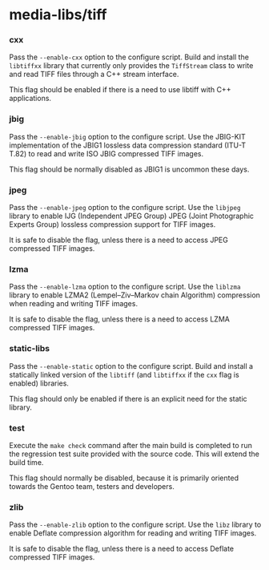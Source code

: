 # media-libs/tiff

### cxx
Pass the `--enable-cxx` option to the configure script. Build and install the `libtiffxx` library that currently only provides the `TiffStream` class to write and read TIFF files through a C++ stream interface.

This flag should be enabled if there is a need to use libtiff with C++ applications.

### jbig
Pass the `--enable-jbig` option to the configure script. Use the JBIG-KIT implementation of the JBIG1 lossless data compression standard (ITU-T T.82) to read and write ISO JBIG compressed TIFF images.

This flag should be normally disabled as JBIG1 is uncommon these days.

### jpeg
Pass the `--enable-jpeg` option to the configure script. Use the `libjpeg` library to enable IJG (Independent JPEG Group) JPEG (Joint Photographic Experts Group) lossless compression support for TIFF images.

It is safe to disable the flag, unless there is a need to access JPEG compressed TIFF images.

### lzma
Pass the `--enable-lzma` option to the configure script. Use the `liblzma` library to enable LZMA2 (Lempel–Ziv–Markov chain Algorithm) compression when reading and writing TIFF images.

It is safe to disable the flag, unless there is a need to access LZMA compressed TIFF images.

### static-libs
Pass the `--enable-static` option to the configure script. Build and install a statically linked version of the `libtiff` (and `libtiffxx` if the `cxx` flag is enabled) libraries.

This flag should only be enabled if there is an explicit need for the static library.

### test
Execute the `make check` command after the main build is completed to run the regression test suite provided with the source code. This will extend the build time.

This flag should normally be disabled, because it is primarily oriented towards the Gentoo team, testers and developers.

### zlib
Pass the `--enable-zlib` option to the configure script. Use the `libz` library to enable Deflate compression algorithm for reading and writing TIFF images.

It is safe to disable the flag, unless there is a need to access Deflate compressed TIFF images.
